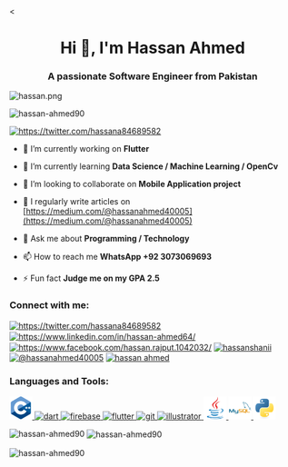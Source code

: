 <<h1 align="center">Hi 👋, I'm Hassan Ahmed</h1>
<h3 align="center">A passionate Software Engineer from Pakistan</h3>

<img src="../hassan.png" alt="hassan.png">


<p align="left"> <img src="https://komarev.com/ghpvc/?username=hassan-ahmed90&label=Profile%20views&color=0e75b6&style=flat" alt="hassan-ahmed90" /> </p>

<p align="left"> <a href="https://twitter.com/https://twitter.com/hassana84689582" target="blank"><img src="https://img.shields.io/twitter/follow/https://twitter.com/hassana84689582?logo=twitter&style=for-the-badge" alt="https://twitter.com/hassana84689582" /></a> </p>

- 🔭 I’m currently working on **Flutter**

- 🌱 I’m currently learning **Data Science / Machine Learning / OpenCv**

- 👯 I’m looking to collaborate on **Mobile Application project**

- 📝 I regularly write articles on [https://medium.com/@hassanahmed40005](https://medium.com/@hassanahmed40005)

- 💬 Ask me about **Programming / Technology**

- 📫 How to reach me **WhatsApp +92 3073069693**

- ⚡ Fun fact **Judge me on my GPA 2.5**

<h3 align="left">Connect with me:</h3>
<p align="left">
<a href="https://twitter.com/https://twitter.com/hassana84689582" target="blank"><img align="center" src="https://raw.githubusercontent.com/rahuldkjain/github-profile-readme-generator/master/src/images/icons/Social/twitter.svg" alt="https://twitter.com/hassana84689582" height="30" width="40" /></a>
<a href="https://linkedin.com/in/https://www.linkedin.com/in/hassan-ahmed64/" target="blank"><img align="center" src="https://raw.githubusercontent.com/rahuldkjain/github-profile-readme-generator/master/src/images/icons/Social/linked-in-alt.svg" alt="https://www.linkedin.com/in/hassan-ahmed64/" height="30" width="40" /></a>
<a href="https://fb.com/https://www.facebook.com/hassan.rajput.1042032/" target="blank"><img align="center" src="https://raw.githubusercontent.com/rahuldkjain/github-profile-readme-generator/master/src/images/icons/Social/facebook.svg" alt="https://www.facebook.com/hassan.rajput.1042032/" height="30" width="40" /></a>
<a href="https://instagram.com/hassanshanii" target="blank"><img align="center" src="https://raw.githubusercontent.com/rahuldkjain/github-profile-readme-generator/master/src/images/icons/Social/instagram.svg" alt="hassanshanii" height="30" width="40" /></a>
<a href="https://medium.com/@hassanahmed40005" target="blank"><img align="center" src="https://raw.githubusercontent.com/rahuldkjain/github-profile-readme-generator/master/src/images/icons/Social/medium.svg" alt="@hassanahmed40005" height="30" width="40" /></a>
<a href="https://www.youtube.com/c/hassan ahmed" target="blank"><img align="center" src="https://raw.githubusercontent.com/rahuldkjain/github-profile-readme-generator/master/src/images/icons/Social/youtube.svg" alt="hassan ahmed" height="30" width="40" /></a>
</p>

<h3 align="left">Languages and Tools:</h3>
<p align="left"> <a href="https://www.w3schools.com/cpp/" target="_blank" rel="noreferrer"> <img src="https://raw.githubusercontent.com/devicons/devicon/master/icons/cplusplus/cplusplus-original.svg" alt="cplusplus" width="40" height="40"/> </a> <a href="https://dart.dev" target="_blank" rel="noreferrer"> <img src="https://www.vectorlogo.zone/logos/dartlang/dartlang-icon.svg" alt="dart" width="40" height="40"/> </a> <a href="https://firebase.google.com/" target="_blank" rel="noreferrer"> <img src="https://www.vectorlogo.zone/logos/firebase/firebase-icon.svg" alt="firebase" width="40" height="40"/> </a> <a href="https://flutter.dev" target="_blank" rel="noreferrer"> <img src="https://www.vectorlogo.zone/logos/flutterio/flutterio-icon.svg" alt="flutter" width="40" height="40"/> </a> <a href="https://git-scm.com/" target="_blank" rel="noreferrer"> <img src="https://www.vectorlogo.zone/logos/git-scm/git-scm-icon.svg" alt="git" width="40" height="40"/> </a> <a href="https://www.adobe.com/in/products/illustrator.html" target="_blank" rel="noreferrer"> <img src="https://www.vectorlogo.zone/logos/adobe_illustrator/adobe_illustrator-icon.svg" alt="illustrator" width="40" height="40"/> </a> <a href="https://www.java.com" target="_blank" rel="noreferrer"> <img src="https://raw.githubusercontent.com/devicons/devicon/master/icons/java/java-original.svg" alt="java" width="40" height="40"/> </a> <a href="https://www.mysql.com/" target="_blank" rel="noreferrer"> <img src="https://raw.githubusercontent.com/devicons/devicon/master/icons/mysql/mysql-original-wordmark.svg" alt="mysql" width="40" height="40"/> </a> <a href="https://www.python.org" target="_blank" rel="noreferrer"> <img src="https://raw.githubusercontent.com/devicons/devicon/master/icons/python/python-original.svg" alt="python" width="40" height="40"/> </a> </p>

<p><img align="left" src="https://github-readme-stats.vercel.app/api/top-langs?username=hassan-ahmed90&show_icons=true&locale=en&layout=compact" alt="hassan-ahmed90" /></p>

<p>&nbsp;<img align="center" src="https://github-readme-stats.vercel.app/api?username=hassan-ahmed90&show_icons=true&locale=en" alt="hassan-ahmed90" /></p>

<p><img align="center" src="https://github-readme-streak-stats.herokuapp.com/?user=hassan-ahmed90&" alt="hassan-ahmed90" /></p>

